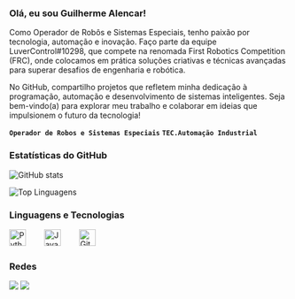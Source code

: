 ### Olá, eu sou Guilherme Alencar! 
Como Operador de Robôs e Sistemas Especiais, tenho paixão por tecnologia, automação e inovação. Faço parte da equipe LuverControl#10298, que compete na renomada First Robotics Competition (FRC), onde colocamos em prática soluções criativas e técnicas avançadas para superar desafios de engenharia e robótica.

No GitHub, compartilho projetos que refletem minha dedicação à programação, automação e desenvolvimento de sistemas inteligentes. Seja bem-vindo(a) para explorar meu trabalho e colaborar em ideias que impulsionem o futuro da tecnologia! 

**`Operador de Robos e Sistemas Especiais`**
**`TEC.Automação Industrial`**

### Estatísticas do GitHub
![GitHub stats](https://github-readme-stats.vercel.app/api?username=GuilhermeAlencarFRC&show_icons=true&theme=radical&show=reviews,prs_merged,prs_merged_percentage&hide=contribs&card_width=465)<br />

![Top Linguagens](https://github-readme-stats.vercel.app/api/top-langs/?username=GuilhermeAlencarFRC&layout=compact&theme=radical)

### Linguagens e Tecnologias
<img 
    align="left" 
    alt="Python" 
    title="Python"
    width="30px" 
    style="padding-right: 30px;" 
    src="https://cdn.jsdelivr.net/gh/devicons/devicon@latest/icons/python/python-original.svg" 
/>

<img 
    align="left" 
    alt="Java" 
    title="Java"
    width="30px" 
    style="padding-right: 30px;" 
    src="https://cdn.jsdelivr.net/gh/devicons/devicon@latest/icons/java/java-original.svg" 
/>

<img 
    align="left" 
    alt="Git" 
    title="Git"
    width="30px" 
    style="padding-right: 30px;" 
    src="https://cdn.jsdelivr.net/gh/devicons/devicon@latest/icons/git/git-original.svg" 
/>

<br /><br />

### Redes
<div> 
  <a href="https://instagram.com/luvercontrol" target="_blank"><img src="https://img.shields.io/badge/-Instagram-%23E4405F?style=for-the-badge&logo=instagram&logoColor=white" target="_blank"></a>
  <a href = "mailto:guilhermealencarnienkoetter@gmail.com"><img src="https://img.shields.io/badge/-Gmail-%23333?style=for-the-badge&logo=gmail&logoColor=white" target="_blank"></a>
</div>
